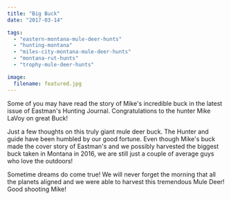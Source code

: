 ```yaml
---
title: "Big Buck"
date: "2017-03-14"

tags:
  - "eastern-montana-mule-deer-hunts"
  - "hunting-montana"
  - "miles-city-montana-mule-deer-hunts"
  - "montana-rut-hunts"
  - "trophy-mule-deer-hunts"

image:
  filename: featured.jpg
---
```




Some of you may have read the story of Mike's incredible buck in the latest issue of Eastman's Hunting Journal. Congratulations to the hunter Mike LaVoy on great Buck!

Just a few thoughts on this truly giant mule deer buck. The Hunter and guide have been humbled by our good fortune. Even though Mike's buck made the cover story of Eastman's and we possibly harvested the biggest buck taken in Montana in 2016, we are still just a couple of average guys who love the outdoors!

Sometime dreams do come true! We will never forget the morning that all the planets aligned and we were able to harvest this tremendous Mule Deer! Good shooting Mike!
